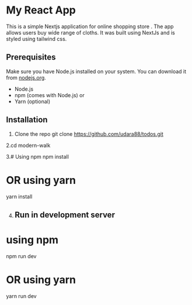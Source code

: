 # My React App

This is a simple Nextjs application for online shopping store . The app allows users buy wide range of cloths. It was built using NextJs and is styled using tailwind css.

## Prerequisites

Make sure you have Node.js installed on your system. You can download it from [nodejs.org](https://nodejs.org/).

- Node.js
- npm (comes with Node.js)
  or
- Yarn (optional)

## Installation

1. Clone the repo
   git clone https://github.com/udara88/todos.git

2.cd modern-walk

3.# Using npm
npm install

# OR using yarn

yarn install

4. ## Run in development server

# using npm

npm run dev

# OR using yarn

yarn run dev
